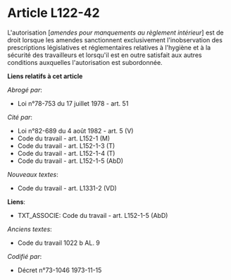 # Article L122-42

L'autorisation [*amendes pour manquements au règlement intérieur*] est de droit lorsque les amendes sanctionnent
exclusivement l'inobservation des prescriptions législatives et réglementaires relatives à l'hygiène et à la sécurité des
travailleurs et lorsqu'il est en outre satisfait aux autres conditions auxquelles l'autorisation est subordonnée.

**Liens relatifs à cet article**

_Abrogé par_:

  - Loi n°78-753 du 17 juillet 1978 - art. 51

_Cité par_:

  - Loi n°82-689 du 4 août 1982 - art. 5 (V)
  - Code du travail - art. L152-1 (M)
  - Code du travail - art. L152-1-3 (T)
  - Code du travail - art. L152-1-4 (T)
  - Code du travail - art. L152-1-5 (AbD)

_Nouveaux textes_:

  - Code du travail - art. L1331-2 (VD)

**Liens**:

  - TXT_ASSOCIE: Code du travail - art. L152-1-5 (AbD)

_Anciens textes_:

  - Code du travail 1022 b AL. 9

_Codifié par_:

  - Décret n°73-1046 1973-11-15
